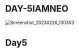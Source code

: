 # DAY-5IAMNEO
![Screenshot_20230226_130353](https://user-images.githubusercontent.com/111976681/221398106-c1367e84-fab5-4b67-8e8f-17f00fa8ee53.png)
# Day5
